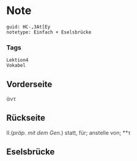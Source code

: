 # Note
```
guid: HC-,3At[Ey
notetype: Einfach + Eselsbrücke
```

### Tags
```
Lektion4
Vokabel
```

## Vorderseite
<span style="color: rgb(62, 62, 62);">ἀντ</span>

## Rückseite
<span style="color: rgb(62, 62, 62);">II.(<i>präp. mit dem Gen.</i>) statt, für; anstelle von; **τ</span>

## Eselsbrücke

